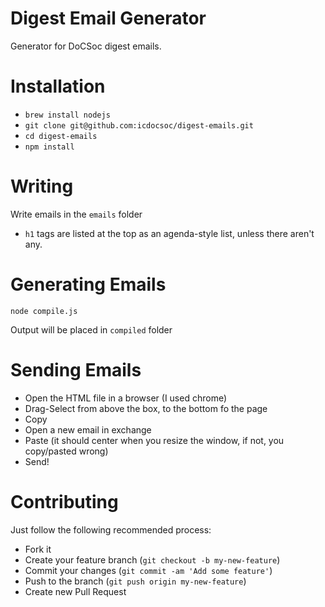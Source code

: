 Digest Email Generator
=============

Generator for DoCSoc digest emails.

# Installation

- `brew install nodejs`
- `git clone git@github.com:icdocsoc/digest-emails.git`
- `cd digest-emails`
- `npm install`

# Writing
Write emails in the `emails` folder

- `h1` tags are listed at the top as an agenda-style list, unless there aren't any.

# Generating Emails

`node compile.js`

Output will be placed in `compiled` folder

# Sending Emails

- Open the HTML file in a browser (I used chrome)
- Drag-Select from above the box, to the bottom fo the page
- Copy
- Open a new email in exchange
- Paste (it should center when you resize the window, if not, you copy/pasted wrong)
- Send!

# Contributing

Just follow the following recommended process:

- Fork it
- Create your feature branch (`git checkout -b my-new-feature`)
- Commit your changes (`git commit -am 'Add some feature'`)
- Push to the branch (`git push origin my-new-feature`)
- Create new Pull Request
